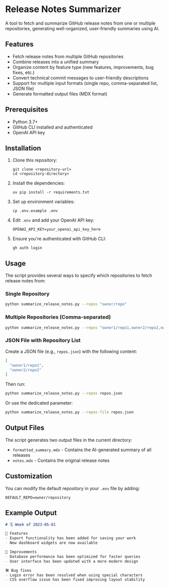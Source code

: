 # Release Notes Summarizer

A tool to fetch and summarize GitHub release notes from one or multiple repositories, generating well-organized, user-friendly summaries using AI.

## Features

- Fetch release notes from multiple GitHub repositories
- Combine releases into a unified summary
- Organize content by feature type (new features, improvements, bug fixes, etc.)
- Convert technical commit messages to user-friendly descriptions
- Support for multiple input formats (single repo, comma-separated list, JSON file)
- Generate formatted output files (MDX format)

## Prerequisites

- Python 3.7+
- GitHub CLI installed and authenticated
- OpenAI API key

## Installation

1. Clone this repository:
   ```
   git clone <repository-url>
   cd <repository-directory>
   ```

2. Install the dependencies:
   ```
   uv pip install -r requirements.txt
   ```

3. Set up environment variables:
   ```
   cp .env.example .env
   ```
   
4. Edit `.env` and add your OpenAI API key:
   ```
   OPENAI_API_KEY=your_openai_api_key_here
   ```

5. Ensure you're authenticated with GitHub CLI:
   ```
   gh auth login
   ```

## Usage

The script provides several ways to specify which repositories to fetch release notes from:

### Single Repository

```bash
python summarize_release_notes.py --repos "owner/repo"
```

### Multiple Repositories (Comma-separated)

```bash
python summarize_release_notes.py --repos "owner1/repo1,owner2/repo2,owner3/repo3"
```

### JSON File with Repository List

Create a JSON file (e.g., `repos.json`) with the following content:
```json
[
  "owner1/repo1",
  "owner2/repo2"
]
```

Then run:
```bash
python summarize_release_notes.py --repos repos.json
```

Or use the dedicated parameter:
```bash
python summarize_release_notes.py --repos-file repos.json
```

## Output Files

The script generates two output files in the current directory:

- `formatted_summary.mdx` - Contains the AI-generated summary of all releases
- `notes.mdx` - Contains the original release notes

## Customization

You can modify the default repository in your `.env` file by adding:
```
DEFAULT_REPO=owner/repository
```

## Example Output

```md
# 🗓️ Week of 2023-05-01

🚀 Features
- Export functionality has been added for saving your work
- New dashboard widgets are now available

🌟 Improvements
- Database performance has been optimized for faster queries
- User interface has been updated with a more modern design

🛠️ Bug fixes
- Login error has been resolved when using special characters
- CSS overflow issue has been fixed improving layout stability
```
